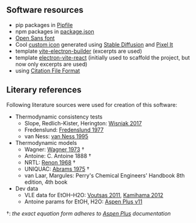 ## Software resources

- pip packages in [Pipfile](../appPy/Pipfile)
- npm packages in [package.json](../appUI/package.json)
- [Open Sans font](https://fonts.google.com/specimen/Open+Sans)
- Cool [custom icon](../appUI/public/icon.png) generated using [Stable Diffusion](https://stablediffusionweb.com/) and [Pixel It](https://giventofly.github.io/pixelit/)
- template [vite-electron-builder](https://github.com/cawa-93/vite-electron-builder/)
(excerpts are used)
- template [electron-vite-react](https://github.com/electron-vite/electron-vite-react)
(initially used to scaffold the project, but now only excerpts are used) 
- using [Citation File Format](https://citation-file-format.github.io)

## Literary references

Following literature sources were used for creation of this software:

- Thermodynamic consistency tests
  - Slope, Redlich-Kister, Herington: [Wisniak 2017](https://doi.org/10.1016/j.jct.2016.10.038)
  - Fredenslund: [Fredenslund 1977](https://doi.org/10.1016/B978-0-444-41621-6.X5001-7)
  - van Ness: [van Ness 1995](https://doi.org/10.1351/pac199567060859)
- Thermodynamic models
  - Wagner: [Wagner 1973](https://doi.org/10.1016/0011-2275(73)90003-9) † 
  - Antoine: C. Antoine 1888 †
  - NRTL: [Renon 1968](https://doi.org/10.1002/aic.690140124) †
  - UNIQUAC: [Abrams 1975](https://dx.doi.org/10.1002/aic.690210115) †
  - van Laar, Margules: Perry's Chemical Engineers' Handbook 8th edition, 4th book
- Dev data
  - VLE data for EtOH–H2O: [Voutsas 2011](https://doi.org/10.1016/j.fluid.2011.06.009), [Kamihama 2012](https://dx.doi.org/10.1021/je2008704)
  - Antoine params for EtOH, H2O: [Aspen Plus v11](https://www.aspentech.com/products/engineering/aspen-plus)

†: _the exact equation form adheres to [Aspen Plus](https://www.aspentech.com/products/engineering/aspen-plus) documentation_
